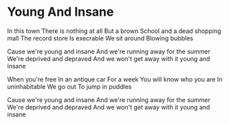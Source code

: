 # Young And Insane

In this town
There is nothing at all
But a brown
School and a dead shopping mall
The record store
Is execrable
We sit around
Blowing bubbles

Cause we're young and insane
And we're running away for the summer
We're deprived and depraved
And we won't get away with it young and insane

When you're free
In an antique car
For a week
You will know who you are
In uninhabitable
We go out
To jump in puddles

Cause we're young and insane
And we're running away for the summer
We're deprived and depraved
And we won't get away with it young and insane
